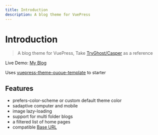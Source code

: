 ```yaml
---
title: Introduction
description: A blog theme for VuePress
--- 
```


# Introduction

> A blog theme for VuePress, Take [TryGhost/Casper](https://github.com/TryGhost/Casper) as a reference

Live Demo: [My Blog](https://ououe.com)

Uses [vuepress-theme-ououe-template](https://github.com/tolking/vuepress-theme-ououe-template) to starter

## Features

- prefers-color-scheme or custom default theme color
- sadaptive computer and mobile
- image lazy-loading
- support for multi folder blogs
- a filtered list of home pages
- compatible [Base URL](https://vuepress.vuejs.org/guide/assets.html#rBase%20URL)
